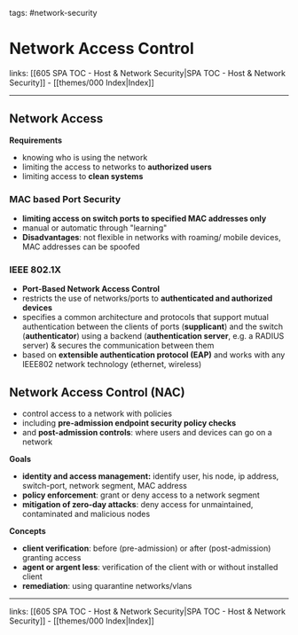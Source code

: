 tags: #network-security 

# Network Access Control

links: [[605 SPA TOC - Host & Network Security|SPA TOC - Host & Network Security]] - [[themes/000 Index|Index]]

---

## Network Access

**Requirements**

- knowing who is using the network
- limiting the access to networks to **authorized users**
- limiting access to **clean systems**

### MAC based Port Security

- **limiting access on switch ports to specified MAC addresses only**
- manual or automatic through "learning"
- **Disadvantages**: not flexible in networks with roaming/ mobile devices, MAC addresses can be spoofed

### IEEE 802.1X

- **Port-Based Network Access Control**
- restricts the use of networks/ports to **authenticated and authorized devices**
- specifies a common architecture and protocols that support mutual authentication between the clients of ports (**supplicant**) and the switch (**authenticator**) using a backend (**authentication server**, e.g. a RADIUS server) & secures the communication between them
- based on **extensible authentication protocol (EAP)** and works with any IEEE802 network technology (ethernet, wireless)

## Network Access Control (NAC)

- control access to a network with policies
- including **pre-admission endpoint security policy checks**
- and **post-admission controls**: where users and devices can go on a network

**Goals**

- **identity and access management:** identify user, his node, ip address, switch-port, network segment, MAC address
- **policy enforcement**: grant or deny access to a network segment
- **mitigation of zero-day attacks**: deny access for unmaintained, contaminated and malicious nodes

**Concepts**

- **client verification**: before (pre-admission) or after (post-admission) granting access
- **agent or argent less**: verification of the client with or without installed client
- **remediation**: using quarantine networks/vlans

---
links: [[605 SPA TOC - Host & Network Security|SPA TOC - Host & Network Security]] - [[themes/000 Index|Index]]